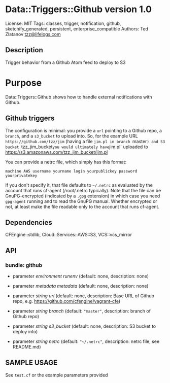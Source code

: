 # Data::Triggers::Github version 1.0

License: MIT
Tags: classes, trigger, notification, github, sketchify_generated, persistent, enterprise_compatible
Authors: Ted Zlatanov <tzz@lifelogs.com>

## Description
Trigger behavior from a Github Atom feed to deploy to S3
# Purpose

Data::Triggers::Github shows how to handle external notifications with Github.

## Github triggers

The configuration is minimal: you provide a `url` pointing to a Github repo, a
`branch`, and a `s3_bucket` to upload into.  So, for the example URL
`https://github.com/tzz/jim` (having a file `jim.pl in branch `master`) and S3
bucket `tzz_jim_bucket` you would ultimately have `jim.pl` uploaded to
https://s3.amazonaws.com/tzz_jim_bucket/jim.pl

You can provide a netrc file, which simply has this format:

```
machine AWS username yourname login yourpublickey password yourprivatekey
```

If you don't specify it, that file defaults to `~/.netrc` as evaluated by the
account that runs cf-agent (/root/.netrc typically).  Note that the file can be
GnuPG-encrypted (indicated by a `.gpg` extension) in which case you need
`gpg-agent` running and to read the GnuPG manual.  Whether encrypted or not, at
least make the file readable only to the account that runs cf-agent.



## Dependencies
CFEngine::stdlib, Cloud::Services::AWS::S3, VCS::vcs_mirror

## API
### bundle: github
* parameter _environment_ *runenv* (default: none, description: none)

* parameter _metadata_ *metadata* (default: none, description: none)

* parameter _string_ *url* (default: none, description: Base URL of Github repo, e.g. https://github.com/cfengine/vagrant-cfe)

* parameter _string_ *branch* (default: `"master"`, description: branch of Github repo)

* parameter _string_ *s3_bucket* (default: none, description: S3 bucket to deploy into)

* parameter _string_ *netrc* (default: `"~/.netrc"`, description: netrc file, see README.md)


## SAMPLE USAGE
See `test.cf` or the example parameters provided

